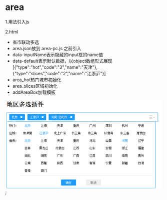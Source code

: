 # area
1.用法引入js
<!-- json放到 area-pc.js 之前-->
<script src="area.json"></script>
<script src="js/area-pc.js"></script>
2.html
<div class="area-pc-div">
    <div class="area-pc" data-inputName="aa" data-default='[{"name":"北京","code":"c010000-c010100","type":"hot"},{"name":"江浙沪","code":"p000002","type":"slices"},{"name":"河南-洛阳市","code":"c070000-c070300","type":"pc"}]'></div>
</div>


* 省市联动多选
* area.json放到 area-pc.js 之前引入
* data-inputName表示隐藏的input框的name值
* data-default表示默认数据，以object数组形式展现[{"type":"hot","code":"3","name":"天津"},{"type":"slices","code":"2","name":"江浙沪"}]
* area_hot热门城市初始化
* area_slices区域初始化
* addAreaBox加载模板


![pic1](https://github.com/lovlin1990/area/blob/master/intro/area.png);
